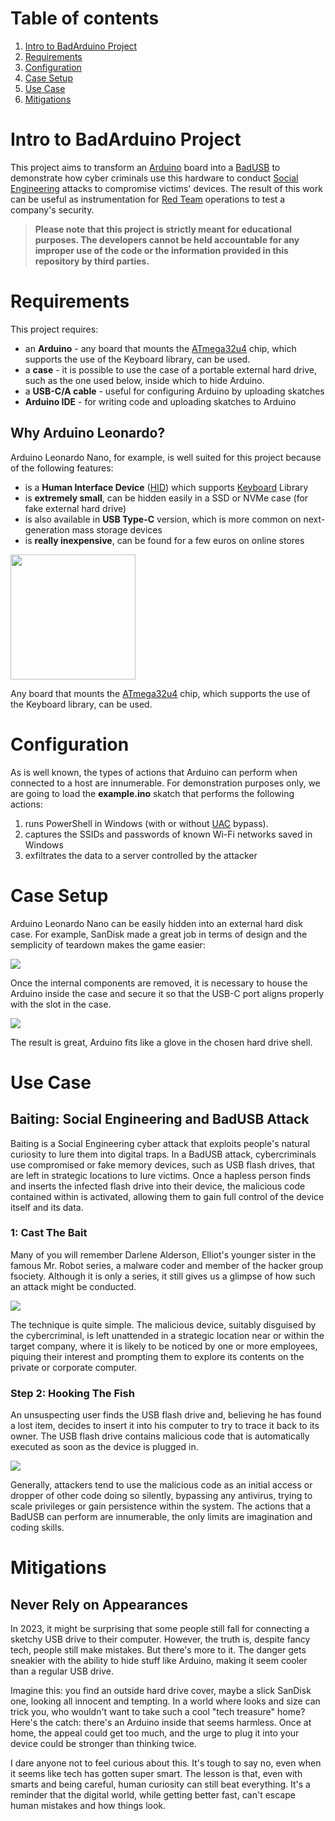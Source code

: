 # Table of contents
1. [Intro to BadArduino Project](https://github.com/Astaruf/BadArduino/edit/main/README.md#intro-to-badarduino-project)
2. [Requirements](https://github.com/Astaruf/BadArduino/edit/main/README.md#requirements)
3. [Configuration](https://github.com/Astaruf/BadArduino/edit/main/README.md#configuration)
4. [Case Setup](https://github.com/Astaruf/BadArduino/edit/main/README.md#case-setup)
5. [Use Case](https://github.com/Astaruf/BadArduino/edit/main/README.md#use-case)
6. [Mitigations](https://github.com/Astaruf/BadArduino/edit/main/README.md#mitigations)

# Intro to BadArduino Project
This project aims to transform an [Arduino](https://www.arduino.cc/) board into a [BadUSB](https://en.wikipedia.org/wiki/BadUSB) to demonstrate how cyber criminals use this hardware to conduct [Social Engineering](https://en.wikipedia.org/wiki/Social_engineering_(security)) attacks to compromise victims' devices.
The result of this work can be useful as instrumentation for [Red Team](https://en.wikipedia.org/wiki/Red_team) operations to test a company's security.

>**Please note that this project is strictly meant for educational purposes. The developers cannot be held accountable for any improper use of the code or the information provided in this repository by third parties.**

# Requirements
This project requires:
* an **Arduino** - any board that mounts the [ATmega32u4](https://www.microchip.com/en-us/product/ATmega32U4) chip, which supports the use of the Keyboard library, can be used.
* a **case** - it is possible to use the case of a portable external hard drive, such as the one used below, inside which to hide Arduino.
* a **USB-C/A cable** - useful for configuring Arduino by uploading skatches
* **Arduino IDE** - for writing code and uploading skatches to Arduino

## Why Arduino Leonardo?
Arduino Leonardo Nano, for example, is well suited for this project because of the following features:
* is a **Human Interface Device** ([HID](https://en.wikipedia.org/wiki/Human_interface_device)) which supports [Keyboard](https://www.arduino.cc/reference/en/language/functions/usb/keyboard/) Library
* is **extremely small**, can be hidden easily in a SSD or NVMe case (for fake external hard drive)
* is also available in **USB Type-C** version, which is more common on next-generation mass storage devices
* is **really inexpensive**, can be found for a few euros on online stores

<img src="https://github.com/Astaruf/badusb-leonarduino/blob/main/demo/arduino.png" width="200"/>

Any board that mounts the [ATmega32u4](https://www.microchip.com/en-us/product/ATmega32U4) chip, which supports the use of the Keyboard library, can be used.

# Configuration
As is well known, the types of actions that Arduino can perform when connected to a host are innumerable. 
For demonstration purposes only, we are going to load the **example.ino** skatch that performs the following actions:
1. runs PowerShell in Windows (with or without [UAC](https://en.wikipedia.org/wiki/User_Account_Control) bypass).
2. captures the SSIDs and passwords of known Wi-Fi networks saved in Windows
3. exfiltrates the data to a server controlled by the attacker

# Case Setup
Arduino Leonardo Nano can be easily hidden into an external hard disk case. For example, SanDisk made a great job in terms of design and the semplicity of teardown makes the game easier:

![](https://github.com/Astaruf/badusb-leonarduino/blob/main/demo/teardown.gif?raw=true)

Once the internal components are removed, it is necessary to house the Arduino inside the case and secure it so that the USB-C port aligns properly with the slot in the case.

![](https://github.com/Astaruf/badusb-leonarduino/blob/main/demo/badarduino-clip-16.9.gif?raw=true)

The result is great, Arduino fits like a glove in the chosen hard drive shell.

# Use Case
## Baiting: Social Engineering and BadUSB Attack
Baiting is a Social Engineering cyber attack that exploits people's natural curiosity to lure them into digital traps. In a BadUSB attack, cybercriminals use compromised or fake memory devices, such as USB flash drives, that are left in strategic locations to lure victims. Once a hapless person finds and inserts the infected flash drive into their device, the malicious code contained within is activated, allowing them to gain full control of the device itself and its data.

### 1: Cast The Bait
Many of you will remember Darlene Alderson, Elliot's younger sister in the famous Mr. Robot series, a malware coder and member of the hacker group fsociety. Although it is only a series, it still gives us a glimpse of how such an attack might be conducted.

![](https://github.com/Astaruf/badusb-leonarduino/blob/main/demo/attacker.gif?raw=true)

The technique is quite simple. The malicious device, suitably disguised by the cybercriminal, is left unattended in a strategic location near or within the target company, where it is likely to be noticed by one or more employees, piquing their interest and prompting them to explore its contents on the private or corporate computer.

### Step 2: Hooking The Fish
An unsuspecting user finds the USB flash drive and, believing he has found a lost item, decides to insert it into his computer to try to trace it back to its owner. The USB flash drive contains malicious code that is automatically executed as soon as the device is plugged in.

![](https://github.com/Astaruf/badusb-leonarduino/blob/main/demo/victim.gif?raw=true)

Generally, attackers tend to use the malicious code as an initial access or dropper of other code doing so silently, bypassing any antivirus, trying to scale privileges or gain persistence within the system. The actions that a BadUSB can perform are innumerable, the only limits are imagination and coding skills.

# Mitigations
## Never Rely on Appearances
In 2023, it might be surprising that some people still fall for connecting a sketchy USB drive to their computer. However, the truth is, despite fancy tech, people still make mistakes. But there's more to it. The danger gets sneakier with the ability to hide stuff like Arduino, making it seem cooler than a regular USB drive.

Imagine this: you find an outside hard drive cover, maybe a slick SanDisk one, looking all innocent and tempting. In a world where looks and size can trick you, who wouldn't want to take such a cool "tech treasure" home? Here's the catch: there's an Arduino inside that seems harmless. Once at home, the appeal could get too much, and the urge to plug it into your device could be stronger than thinking twice.

I dare anyone not to feel curious about this. It's tough to say no, even when it seems like tech has gotten super smart. The lesson is that, even with smarts and being careful, human curiosity can still beat everything. It's a reminder that the digital world, while getting better fast, can't escape human mistakes and how things look.
